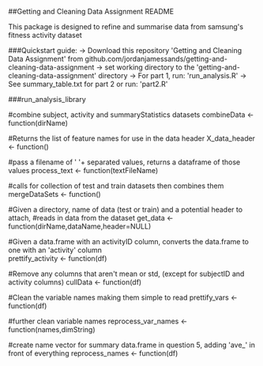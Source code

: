 ##Getting and Cleaning Data Assignment README

This package is designed to refine and summarise data from samsung's fitness activity dataset

###Quickstart guide:
-> Download this repository 'Getting and Cleaning Data Assignment' from github.com/jordanjamessands/getting-and-cleaning-data-assignment
-> set working directory to the 'getting-and-cleaning-data-assignment' directory
-> For part 1, run: 'run_analysis.R'
-> See summary_table.txt for part 2 or run: 'part2.R'

###run_analysis_library

#combine subject, activity and summaryStatistics datasets
combineData <- function(dirName)

#Returns the list of feature names for use in the data header
X_data_header <- function()

#pass a filename of ' '+ separated values, returns a dataframe of those values
process_text <- function(textFileName)

#calls for collection of test and train datasets then combines them
mergeDataSets <- function()

#Given a directory, name of data (test or train) and a potential header to attach, 
#reads in data from the dataset
get_data <- function(dirName,dataName,header=NULL)

#Given a data.frame with an activityID column, converts the data.frame to one with an 'activity' column  
prettify_activity <- function(df)

#Remove any columns that aren't mean or std, (except for subjectID and activity columns)
cullData <- function(df)

#Clean the variable names making them simple to read
prettify_vars <- function(df)

#further clean variable names
reprocess_var_names <- function(names,dimString)

#create name vector for summary data.frame in question 5, adding 'ave_' in front of everything
reprocess_names <- function(df)

